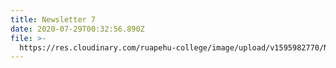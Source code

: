 ```yaml
---
title: Newsletter 7
date: 2020-07-29T00:32:56.890Z
file: >-
  https://res.cloudinary.com/ruapehu-college/image/upload/v1595982770/Newsletter_7-2020_bu5xof.pdf
---
```


